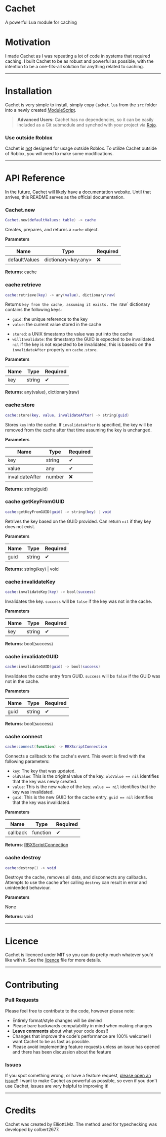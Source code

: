 # Cachet
A powerful Lua module for caching

# Motivation
I made Cachet as I was repeating a lot of code in systems that required caching. I built Cachet to be as robust and powerful
as possible, with the intention to be a one-fits-all solution for anything related to caching.

---------

# Installation
Cachet is very simple to install, simply copy `Cachet.lua` from the `src` folder into a newly created [ModuleScript](https://developer.roblox.com/en-us/api-reference/class/ModuleScript).

> **Advanced Users**:
> Cachet has no dependencies, so it can be easily included as a Git submodule and synched with your project via [Rojo](https://rojo.space). 

### Use outside Roblox
Cachet is <u>not</u> designed for usage outside Roblox. To utilize Cachet outside of Roblox, you will need to make some modifications.

-----------------------------------

# API Reference

In the future, Cachet will likely have a documentation website. Until that arrives, this README serves as the official documentation.

### Cachet.new
```lua
Cachet.new(defaultValues: table) -> cache
```

Creates, prepares, and returns a `cache` object.

**Parameters**
<table>
  <thead>
    <th>Name</th>
    <th>Type</th>
    <th>Required</th>
  </thead>
  <tbody>
    <td>defaultValues</td>
    <td>dictionary&lt;key:any&gt;</td>
    <td>❌</td>
  </tbody>
</table>

**Returns**: cache


### cache:retrieve
```lua
cache:retrieve(key) -> any(value), dictionary(raw)
```

Returns `key from the cache, assuming it exists. The `raw` dictionary contains the following keys:

* `guid`: the unique reference to the key
* `value`: the current value stored in the cache
- `stored`: a UNIX timestamp the value was put into the cache
- `willInvalidate`: the timestamp the GUID is expected to be invalidated. `nil` if the key is not expected to be invalidated,
this is basedc on the `invalidateAfter` property on `cache.store`.

**Parameters**
<table>
  <thead>
    <th>Name</th>
    <th>Type</th>
    <th>Required</th>
  </thead>
  <tbody>
    <td>key</td>
    <td>string</td>
    <td>✔</td>
  </tbody>
</table>

**Returns**: any(value), dictionary(raw)


### cache:store
```lua
cache:store(key, value, invalidateAfter) -> string(guid)
```

Stores `key` into the cache. If `invalidateAfter` is specified, the key will be removed from the cache after that time
assuming the key is unchanged.

**Parameters**
<table>
  <thead>
    <th>Name</th>
    <th>Type</th>
    <th>Required</th>
  </thead>
  <tbody>
    <td>key</td>
    <td>string</td>
    <td>✔</td>
  </tbody>
  <tbody>
    <td>value</td>
    <td>any</td>
    <td>✔</td>
   <tbody>
    <td>invalidateAfter</td>
    <td>number</td>
    <td>❌</td>
  </tbody>
  </tbody>
</table>

**Returns**: string(guid)



### cache:getKeyFromGUID
```lua
cache:getKeyFromGUID(guid) -> string(key) | void
```

Retrives the key based on the GUID provided. Can return `nil` if they key does not exist.

**Parameters**
<table>
  <thead>
    <th>Name</th>
    <th>Type</th>
    <th>Required</th>
  </thead>
  <tbody>
    <td>guid</td>
    <td>string</td>
    <td>✔</td>
  </tbody>
</table>

**Returns**: string(key) | void


### cache:invalidateKey
```lua
cache:invalidateKey(key) -> bool(success)
```

Invalidates the key. `success` will be `false` if the key was not in the cache.

**Parameters**
<table>
  <thead>
    <th>Name</th>
    <th>Type</th>
    <th>Required</th>
  </thead>
  <tbody>
    <td>key</td>
    <td>string</td>
    <td>✔</td>
  </tbody>
</table>

**Returns**: bool(success)



### cache:invalidateGUID
```lua
cache:invalidateGUID(guid) -> bool(success)
```

Invalidates the cache entry from GUID. `success` will be `false` if the GUID was not in the cache.

**Parameters**
<table>
  <thead>
    <th>Name</th>
    <th>Type</th>
    <th>Required</th>
  </thead>
  <tbody>
    <td>guid</td>
    <td>string</td>
    <td>✔</td>
  </tbody>
</table>

**Returns**: bool(success)


### cache:connect
```lua
cache:connect(function) -> RBXScriptConnection
```

Connects a callback to the cache's event. This event is fired with the following parameters:
* `key`: The key that was updated.
* `oldValue`: This is the original value of the key. `oldValue == nil` identifies that the key was newly created.
* `value`: This is the new value of the key. `value == nil` identifies that the key was invalidated.
* `guid`: This is the new GUID for the cache entry. `guid == nil` identifies that the key was invalidated.

**Parameters**
<table>
  <thead>
    <th>Name</th>
    <th>Type</th>
    <th>Required</th>
  </thead>
  <tbody>
    <td>callback</td>
    <td>function</td>
    <td>✔</td>
  </tbody>
</table>

**Returns**: [RBXScriptConnection](https://developer.roblox.com/en-us/api-reference/datatype/RBXScriptConnection)



### cache:destroy
```lua
cache:destroy() -> void
```

Destroys the cache, removes all data, and disconnects any callbacks. Attempts to use the cache after calling `destroy` can result
in error and unintended behaviour.

**Parameters**

None

**Returns**: void

-----------------------------------------------

# Licence
Cachet is licenced under MIT so you can do pretty much whatever you'd like with it. See the [licence](https://github.com/ElliottLMz/Cachet/blob/master/LICENSE) file for more details.

------------------------------

# Contributing
 
### Pull Requests
Please feel free to contribute to the code, however please note:
* Entirely format/style changes will be denied
* Please bare backwards compatability in mind when making changes
* **Leave comments** about what your code does!!
* Changes that improve the code's performance are 100% welcome! I want Cachet to be as fast as possible.
* Please avoid implementing feature requests unless an issue has opened and there has been discussion about the feature

### Issues
If you spot something wrong, or have a feature request, <u>please open an issue</u>!! I want to make Cachet as powerful as possible,
so even if you don't use Cachet, issues are very helpful to improving it!


-------------------------

# Credits
Cachet was created by ElliottLMz.
The method used for typechecking was developed by colbert2677.

